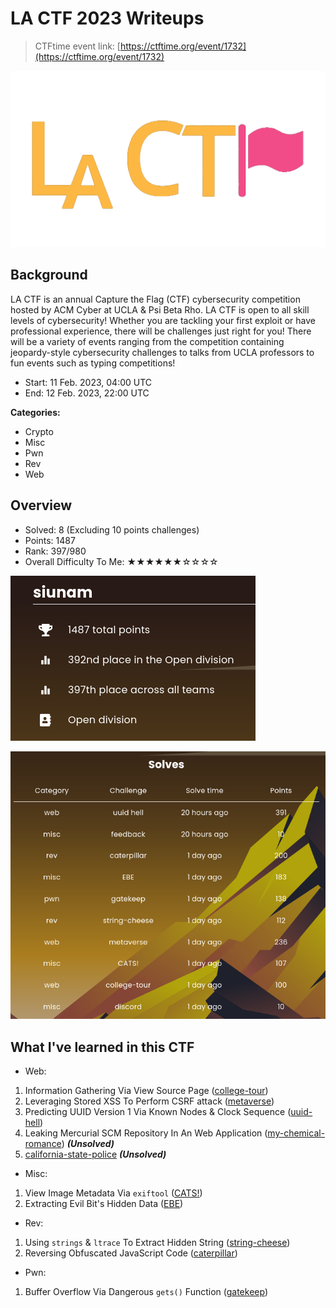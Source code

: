 # LA CTF 2023 Writeups

> CTFtime event link: [https://ctftime.org/event/1732](https://ctftime.org/event/1732)

![](https://github.com/siunam321/CTF-Writeups/blob/main/LA-CTF-2023/images/banner.gif)

## Background

LA CTF is an annual Capture the Flag (CTF) cybersecurity competition hosted by ACM Cyber at UCLA & Psi Beta Rho. LA CTF is open to all skill levels of cybersecurity! Whether you are tackling your first exploit or have professional experience, there will be challenges just right for you! There will be a variety of events ranging from the competition containing jeopardy-style cybersecurity challenges to talks from UCLA professors to fun events such as typing competitions!

- Start: 11 Feb. 2023, 04:00 UTC
- End: 12 Feb. 2023, 22:00 UTC

**Categories:**

- Crypto
- Misc
- Pwn
- Rev
- Web

## Overview

- Solved: 8 (Excluding 10 points challenges)
- Points: 1487
- Rank: 397/980
- Overall Difficulty To Me: ★★★★★★☆☆☆☆

![](https://github.com/siunam321/CTF-Writeups/blob/main/LA-CTF-2023/images/score.png)

![](https://github.com/siunam321/CTF-Writeups/blob/main/LA-CTF-2023/images/solves.png)

## What I've learned in this CTF

- Web:
1. Information Gathering Via View Source Page ([college-tour](https://github.com/siunam321/CTF-Writeups/blob/main/LA-CTF-2023/Web/college-tour/README.md))
2. Leveraging Stored XSS To Perform CSRF attack ([metaverse](https://github.com/siunam321/CTF-Writeups/blob/main/LA-CTF-2023/Web/metaverse/README.md))
3. Predicting UUID Version 1 Via Known Nodes & Clock Sequence ([uuid-hell](https://github.com/siunam321/CTF-Writeups/blob/main/LA-CTF-2023/Web/uuid-hell/README.md))
4. Leaking Mercurial SCM Repository In An Web Application ([my-chemical-romance](https://github.com/siunam321/CTF-Writeups/blob/main/LA-CTF-2023/Web/my-chemical-romance/README.md)) ***(Unsolved)***
5. [california-state-police](https://github.com/siunam321/CTF-Writeups/blob/main/LA-CTF-2023/Web/california-state-police/README.md) ***(Unsolved)***
- Misc:
1. View Image Metadata Via `exiftool` ([CATS!](https://github.com/siunam321/CTF-Writeups/blob/main/LA-CTF-2023/Misc/CATS!/README.md))
2. Extracting Evil Bit's Hidden Data ([EBE](https://github.com/siunam321/CTF-Writeups/blob/main/LA-CTF-2023/Misc/EBE/README.md))
- Rev:
1. Using `strings` & `ltrace` To Extract Hidden String ([string-cheese](https://github.com/siunam321/CTF-Writeups/blob/main/LA-CTF-2023/Rev/string-cheese/README.md))
2. Reversing Obfuscated JavaScript Code ([caterpillar](https://github.com/siunam321/CTF-Writeups/blob/main/LA-CTF-2023/Rev/caterpillar/README.md))
- Pwn:
1. Buffer Overflow Via Dangerous `gets()` Function ([gatekeep](https://github.com/siunam321/CTF-Writeups/blob/main/LA-CTF-2023/Pwn/gatekeep/README.md))